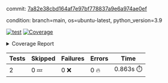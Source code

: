 commit: [7a82e38cbd164af7e97bf778837a9e6a974ae0ef](https://github.com/rcmdnk/s3-reader/tree/7a82e38cbd164af7e97bf778837a9e6a974ae0ef)

condition: branch=main, os=ubuntu-latest, python_version=3.9

[![test](https://github.com/rcmdnk/s3-reader/actions/workflows/test.yml/badge.svg)](https://github.com/rcmdnk/s3-reader/actions/runs/13105037994)
<a href="https://github.com/rcmdnk/s3-reader/blob/7a82e38cbd164af7e97bf778837a9e6a974ae0ef/README.md"><img alt="Coverage" src="https://img.shields.io/badge/Coverage-35%25-red.svg" /></a><details><summary>Coverage Report </summary><table><tr><th>File</th><th>Stmts</th><th>Miss</th><th>Cover</th><th>Missing</th></tr><tbody><tr><td colspan="5"><b>src/s3_reader</b></td></tr><tr><td>&nbsp; &nbsp;<a href="https://github.com/rcmdnk/s3-reader/blob/7a82e38cbd164af7e97bf778837a9e6a974ae0ef/src/s3_reader/file.py">file.py</a></td><td>91</td><td>62</td><td>32%</td><td><a href="https://github.com/rcmdnk/s3-reader/blob/7a82e38cbd164af7e97bf778837a9e6a974ae0ef/src/s3_reader/file.py#L59-L62">59&ndash;62</a>, <a href="https://github.com/rcmdnk/s3-reader/blob/7a82e38cbd164af7e97bf778837a9e6a974ae0ef/src/s3_reader/file.py#L65">65</a>, <a href="https://github.com/rcmdnk/s3-reader/blob/7a82e38cbd164af7e97bf778837a9e6a974ae0ef/src/s3_reader/file.py#L68-L75">68&ndash;75</a>, <a href="https://github.com/rcmdnk/s3-reader/blob/7a82e38cbd164af7e97bf778837a9e6a974ae0ef/src/s3_reader/file.py#L78-L80">78&ndash;80</a>, <a href="https://github.com/rcmdnk/s3-reader/blob/7a82e38cbd164af7e97bf778837a9e6a974ae0ef/src/s3_reader/file.py#L84-L90">84&ndash;90</a>, <a href="https://github.com/rcmdnk/s3-reader/blob/7a82e38cbd164af7e97bf778837a9e6a974ae0ef/src/s3_reader/file.py#L94-L98">94&ndash;98</a>, <a href="https://github.com/rcmdnk/s3-reader/blob/7a82e38cbd164af7e97bf778837a9e6a974ae0ef/src/s3_reader/file.py#L103-L148">103&ndash;148</a>, <a href="https://github.com/rcmdnk/s3-reader/blob/7a82e38cbd164af7e97bf778837a9e6a974ae0ef/src/s3_reader/file.py#L151-L164">151&ndash;164</a></td></tr><tr><td><b>TOTAL</b></td><td><b>96</b></td><td><b>62</b></td><td><b>35%</b></td><td>&nbsp;</td></tr></tbody></table></details>

| Tests | Skipped | Failures | Errors | Time |
| ----- | ------- | -------- | -------- | ------------------ |
| 2 | 0 :zzz: | 0 :x: | 0 :fire: | 0.863s :stopwatch: |


